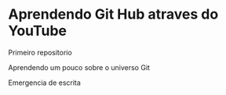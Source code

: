# Aprendendo Git Hub atraves do YouTube
 Primeiro repositorio

 Aprendendo um pouco sobre o universo Git

 Emergencia de escrita
